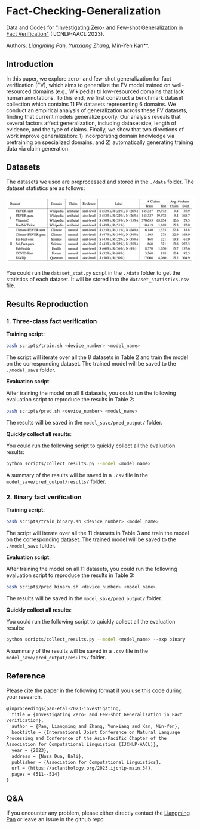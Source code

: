 # Fact-Checking-Generalization
Data and Codes for ["Investigating Zero- and Few-shot Generalization in Fact Verification"](https://arxiv.org/abs/2309.09444) (IJCNLP-AACL 2023). 

Authors: **Liangming Pan*, Yunxiang Zhang*, Min-Yen Kan**. 

## Introduction

In this paper, we explore zero- and few-shot generalization for fact verification (FV), which aims to generalize the FV model trained on well-resourced domains (e.g., Wikipedia) to low-resourced domains that lack human annotations. To this end, we first construct a benchmark dataset collection which contains 11 FV datasets representing 6 domains. We conduct an empirical analysis of generalization across these FV datasets, finding that current models generalize poorly. Our analysis reveals that several factors affect generalization, including dataset size, length of evidence, and the type of claims. Finally, we show that two directions of work improve generalization: 1) incorporating domain knowledge via pretraining on specialized domains, and 2) automatically generating training data via claim generation.

## Datasets

The datasets we used are preprocessed and stored in the `./data` folder. The dataset statistics are as follows:

![Dataset Statistics](./data_statistics.png)

You could run the `dataset_stat.py` script in the `./data` folder to get the statistics of each dataset. It will be stored into the `dataset_statistics.csv` file.

## Results Reproduction

### 1. Three-class fact verification

**Training script**: 

```bash
bash scripts/train.sh <device_number> <model_name>
```

The script will iterate over all the 8 datasets in Table 2 and train the model on the corresponding dataset. The trained model will be saved to the `./model_save` folder. 

**Evaluation script**:

After training the model on all 8 datasets, you could run the following evaluation script to reproduce the results in Table 2:

```bash
bash scripts/pred.sh <device_number> <model_name>
```

The results will be saved in the `model_save/pred_output/` folder.

**Quickly collect all results**:

You could run the following script to quickly collect all the evaluation results:

```bash
python scripts/collect_results.py --model <model_name>
```

A summary of the results will be saved in a `.csv` file in the `model_save/pred_output/results/` folder.

### 2. Binary fact verification

**Training script**: 

```bash
bash scripts/train_binary.sh <device_number> <model_name>
```

The script will iterate over all the 11 datasets in Table 3 and train the model on the corresponding dataset. The trained model will be saved to the `./model_save` folder.

**Evaluation script**:

After training the model on all 11 datasets, you could run the following evaluation script to reproduce the results in Table 3:

```bash
bash scripts/pred_binary.sh <device_number> <model_name>
```

The results will be saved in the `model_save/pred_output/` folder.

**Quickly collect all results**:

You could run the following script to quickly collect all the evaluation results:

```bash
python scripts/collect_results.py --model <model_name> --exp binary
```

A summary of the results will be saved in a `.csv` file in the `model_save/pred_output/results/` folder.

## Reference
Please cite the paper in the following format if you use this code during your research.

```
@inproceedings{pan-etal-2023-investigating,
  title = {Investigating Zero- and Few-shot Generalization in Fact Verification},
  author = {Pan, Liangming and Zhang, Yunxiang and Kan, Min-Yen},
  booktitle = {International Joint Conference on Natural Language Processing and Conference of the Asia-Pacific Chapter of the Association for Computational Linguistics (IJCNLP-AACL)},
  year = {2023},
  address = {Nusa Dua, Bali},
  publisher = {Association for Computational Linguistics},
  url = {https://aclanthology.org/2023.ijcnlp-main.34},
  pages = {511--524}
}
```

## Q&A
If you encounter any problem, please either directly contact the [Liangming Pan](peterpan10211020@gmail.com) or leave an issue in the github repo.